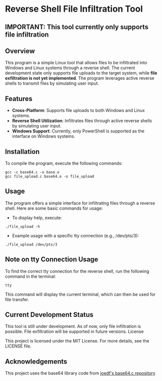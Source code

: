 # Reverse Shell File Infiltration Tool

## **IMPORTANT: This tool currently only supports file infiltration**

## Overview

This program is a simple Linux tool that allows files to be infiltrated into Windows and Linux systems through a reverse shell. The current development state only supports file uploads to the target system, while **file exfiltration is not yet implemented**. The program leverages active reverse shells to transmit files by simulating user input.

## Features

- **Cross-Platform**: Supports file uploads to both Windows and Linux systems.
- **Reverse Shell Utilization**: Infiltrates files through active reverse shells by simulating user input.
- **Windows Support**: Currently, only PowerShell is supported as the interface on Windows systems.

## Installation

To compile the program, execute the following commands:

```
gcc -c base64.c -o base.o
gcc file_upload.c base64.o -o file_upload
```

## Usage

The program offers a simple interface for infiltrating files through a reverse shell. Here are some basic commands for usage:

- To display help, execute:

```
./file_upload -h
```

- Example usage with a specific tty connection (e.g., /dev/pts/3):

```
./file_upload /dev/pts/3
```

## Note on tty Connection Usage

To find the correct tty connection for the reverse shell, run the following command in the terminal:

```
tty
```

This command will display the current terminal, which can then be used for file transfer.

## Current Development Status

This tool is still under development. As of now, only file infiltration is possible. File exfiltration will be supported in future versions.
License

This project is licensed under the MIT License. For more details, see the LICENSE file.

## Acknowledgements

This project uses the base64 library code from [joedf's base64.c repository](https://github.com/joedf/base64.c)
